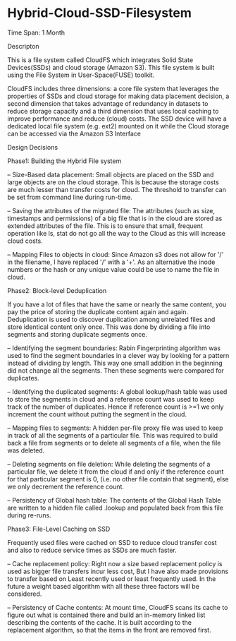 Hybrid-Cloud-SSD-Filesystem
===========================

Time Span: 1 Month

Descripton

This is a file system called CloudFS which integrates Solid State Devices(SSDs) and cloud storage (Amazon S3). This file system is built using the File System in User-Space(FUSE) toolkit.

CloudFS includes three dimensions: a core file system that leverages the properties of SSDs and cloud storage for making data placement decision, a second dimension that takes advantage of redundancy in datasets to reduce storage capacity and a third dimension that uses local caching to improve performance and reduce (cloud) costs. The SSD device will have a dedicated local file system (e.g. ext2) mounted on it while the  Cloud storage can be accessed via the Amazon S3 Interface

Design Decisions

Phase1: Building the Hybrid File system

–	Size-Based data placement:
Small objects are placed on the SSD and large objects are on the cloud storage. This is because the storage costs are much lesser than transfer costs for cloud. The threshold to transfer can be set from command line during run-time.

–	Saving the attributes of the migrated file:
The attributes (such as size, timestamps and permissions) of a big file that is in the cloud are stored as extended attributes of the file. This is to ensure that small, frequent operation like ls, stat do not go all the way to the Cloud as this will increase cloud costs.

–	Mapping Files to objects in cloud:
Since Amazon s3 does not allow for '/' in the filename, I have replaced '/' with a '+'. As an alternative the inode numbers or the hash or any unique value could be use to name the file in cloud.

Phase2: Block-level Deduplication

If you have a lot of files that have the same or nearly the same content, you pay the price of storing the duplicate content again and again.  Deduplication is used to discover duplication among unrelated files and store identical content only once. This was done by dividing a file into segments and storing duplicate segments once.

–	Identifying the segment boundaries:
Rabin Fingerprinting algorithm was used to find the segment boundaries in a clever way by looking for a pattern instead of dividing by length. This way one small addition in the beginning did not change all the segments. Then these segments were compared for duplicates.

–	Identifying the duplicated segments:
A global lookup/hash table was used to store the segments in cloud and a reference count was used to keep track of the number of duplicates. Hence if reference count is >=1 we only increment the count without putting the segment in the cloud.

–	Mapping files to segments:
A hidden per-file proxy file was used to keep in track of all the segments of a particular file. This was required to build back a file from segments or to delete all segments of a file, when the file was deleted.

–	Deleting segments on file deletion:
While deleting the segments of a particular file, we delete it from the cloud if and only if the reference count for that particular segment is 0, (i.e. no other file contain that segment), else we only decrement the reference count.

–	Persistency of Global hash table:
The contents of the Global Hash Table are written to a hidden file called .lookup and populated back from this file during re-runs.

Phase3: File-Level Caching on SSD

Frequently used files were cached on SSD to reduce cloud transfer cost and also to reduce service times as SSDs are much faster.

–	Cache replacement policy:
Right now a size based replacement policy is used as bigger file transfers incur less cost, But I have also made provisions to transfer based on Least recently used or least frequently used. In the future a weight based algorithm with all these three factors will be considered.

–	Persistency of Cache contents:
At mount time, CloudFS scans its cache to figure out what is contained there and build an in-memory linked list describing the contents of the cache. It is built according to the replacement algorithm, so that the items in the front are removed first.
